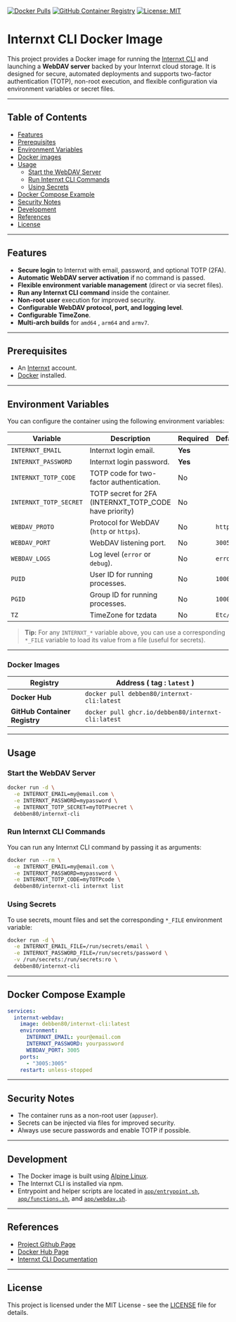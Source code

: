 [![Docker Pulls](https://img.shields.io/docker/pulls/debben80/internxt-cli?style=flat-square)](https://hub.docker.com/r/debben80/internxt-cli)
[![GitHub Container Registry](https://img.shields.io/badge/GHCR-debben80%2Finternxt--cli-blue?logo=github&style=flat-square)](https://github.com/users/debben80/packages/container/package/internxt-cli)
[![License: MIT](https://img.shields.io/github/license/debben80/internxt-cli?style=flat-square)](LICENSE)
# Internxt CLI Docker Image

This project provides a Docker image for running the [Internxt CLI](https://github.com/internxt/cli) and launching a **WebDAV server** backed by your Internxt cloud storage. It is designed for secure, automated deployments and supports two-factor authentication (TOTP), non-root execution, and flexible configuration via environment variables or secret files.

---

## Table of Contents

- [Features](#features)
- [Prerequisites](#prerequisites)
- [Environment Variables](#environment-variables)
- [Docker images](#docker-images)
- [Usage](#usage)
  - [Start the WebDAV Server](#start-the-webdav-server)
  - [Run Internxt CLI Commands](#run-internxt-cli-commands)
  - [Using Secrets](#using-secrets)
- [Docker Compose Example](#docker-compose-example)
- [Security Notes](#security-notes)
- [Development](#development)
- [References](#references)
- [License](#license)

---

## Features

- **Secure login** to Internxt with email, password, and optional TOTP (2FA).
- **Automatic WebDAV server activation** if no command is passed.
- **Flexible environment variable management** (direct or via secret files).
- **Run any Internxt CLI command** inside the container.
- **Non-root user** execution for improved security.
- **Configurable WebDAV protocol, port, and logging level**.
- **Configurable TimeZone**.
- **Multi-arch builds** for `amd64` , `arm64` and `armv7`.

---

## Prerequisites

- An [Internxt](https://internxt.com/) account.
- [Docker](https://docs.docker.com/get-docker/) installed.

---

## Environment Variables

You can configure the container using the following environment variables:

| Variable                     | Description                                               | Required | Default  |
|------------------------------|-----------------------------------------------------------|----------|----------|
| `INTERNXT_EMAIL`             | Internxt login email.                                     | **Yes**  |          |
| `INTERNXT_PASSWORD`          | Internxt login password.                                  | **Yes**  |          |
| `INTERNXT_TOTP_CODE`         | TOTP code for two-factor authentication.                  | No       |          |
| `INTERNXT_TOTP_SECRET`       | TOTP secret for 2FA (INTERNXT_TOTP_CODE have priority)    | No       |          |
| `WEBDAV_PROTO`               | Protocol for WebDAV (`http` or `https`).                  | No       | `https`  |
| `WEBDAV_PORT`                | WebDAV listening port.                                    | No       | `3005`   |
| `WEBDAV_LOGS`                | Log level (`error` or `debug`).                           | No       | `error`  |
| `PUID`                       | User ID for running processes.                            | No       | `1000`   |
| `PGID`                       | Group ID for running processes.                           | No       | `1000`   |
| `TZ`                         | TimeZone for tzdata                                       | No       | `Etc/UTC`|

> **Tip:** For any `INTERNXT_*` variable above, you can use a corresponding `*_FILE` variable to load its value from a file (useful for secrets).

---

### Docker Images
 | Registry                      | Address ( tag : `latest` )                         |
 |-------------------------------|----------------------------------------------------|
 | **Docker Hub**                | `docker pull debben80/internxt-cli:latest`         |
 | **GitHub Container Registry** | `docker pull ghcr.io/debben80/internxt-cli:latest` |
 
---

## Usage

### Start the WebDAV Server

```sh
docker run -d \
  -e INTERNXT_EMAIL=my@email.com \
  -e INTERNXT_PASSWORD=mypassword \
  -e INTERNXT_TOTP_SECRET=myTOTPsecret \
  debben80/internxt-cli
```

### Run Internxt CLI Commands

You can run any Internxt CLI command by passing it as arguments:

```sh
docker run --rm \
  -e INTERNXT_EMAIL=my@email.com \
  -e INTERNXT_PASSWORD=mypassword \
  -e INTERNXT_TOTP_CODE=myTOTPcode \
  debben80/internxt-cli internxt list
```

### Using Secrets

To use secrets, mount files and set the corresponding `*_FILE` environment variable:

```sh
docker run -d \
  -e INTERNXT_EMAIL_FILE=/run/secrets/email \
  -e INTERNXT_PASSWORD_FILE=/run/secrets/password \
  -v /run/secrets:/run/secrets:ro \
  debben80/internxt-cli
```

---

## Docker Compose Example

```yaml
services:
  internxt-webdav:
    image: debben80/internxt-cli:latest
    environment:
      INTERNXT_EMAIL: your@email.com
      INTERNXT_PASSWORD: yourpassword
      WEBDAV_PORT: 3005
    ports:
      - "3005:3005"
    restart: unless-stopped
```

---

## Security Notes

- The container runs as a non-root user (`appuser`).
- Secrets can be injected via files for improved security.
- Always use secure passwords and enable TOTP if possible.

---

## Development

- The Docker image is built using [Alpine Linux](https://alpinelinux.org/).
- The Internxt CLI is installed via npm.
- Entrypoint and helper scripts are located in [`app/entrypoint.sh`](app/entrypoint.sh), [`app/functions.sh`](app/functions.sh), and [`app/webdav.sh`](app/webdav.sh).

---

## References

- [Project Github Page](https://github.com/debben80/internxt-cli)
- [Docker Hub Page](https://hub.docker.com/r/debben80/internxt-cli)
- [Internxt CLI Documentation](https://github.com/internxt/cli)

---

## License

This project is licensed under the MIT License - see the [LICENSE](LICENSE) file for details.
